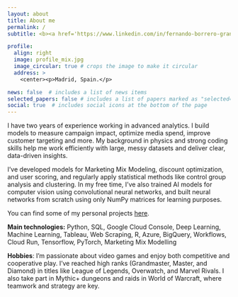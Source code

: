 ```yaml
---
layout: about
title: About me
permalink: /
subtitle: <b><a href='https://www.linkedin.com/in/fernando-borrero-granell/'>LinkedIn</a></b>. <b>Data Scientist Consultant</b> at Jakala. #Address. Contacts. Moto. Etc.

profile:
  align: right
  image: profile_mix.jpg
  image_circular: true # crops the image to make it circular
  address: >
    <center><p>Madrid, Spain.</p>

news: false  # includes a list of news items
selected_papers: false # includes a list of papers marked as "selected={true}"
social: true  # includes social icons at the bottom of the page
---
```

I have two years of experience working in advanced analytics. I build models to measure campaign impact, optimize media spend, improve customer targeting and more. My background in physics and strong coding skills help me work efficiently with large, messy datasets and deliver clear, data-driven insights.

I’ve developed models for Marketing Mix Modeling, discount optimization, and user scoring, and regularly apply statistical methods like control group analysis and clustering. In my free time, I’ve also trained AI models for computer vision using convolutional neural networks, and built neural networks from scratch using only NumPy matrices for learning purposes.

You can find some of my personal projects <a href='/projects/'>here</a>.

**Main technologies:** Python, SQL, Google Cloud Console, Deep Learning,  Machine Learning, Tableau, Web Scraping, R, Azure, BigQuery, Workflows, Cloud Run, Tensorflow, PyTorch, Marketing Mix Modelling

**Hobbies**: I’m passionate about video games and enjoy both competitive and cooperative play. I’ve reached high ranks (Grandmaster, Master, and Diamond) in titles like League of Legends, Overwatch, and Marvel Rivals. I also take part in Mythic+ dungeons and raids in World of Warcraft, where teamwork and strategy are key.



<!---
Write your biography here. Tell the world about yourself. Link to your favorite [subreddit](http://reddit.com). You can put a picture in, too. The code is already in, just name your picture `prof_pic.jpg` and put it in the `img/` folder.

Put your address / P.O. box / other info right below your picture. You can also disable any these elements by editing `profile` property of the YAML header of your `_pages/about.md`. Edit `_bibliography/papers.bib` and Jekyll will render your [publications page](/al-folio/publications/) automatically.

Link to your social media connections, too. This theme is set up to use [Font Awesome icons](http://fortawesome.github.io/Font-Awesome/) and [Academicons](https://jpswalsh.github.io/academicons/), like the ones below. Add your Facebook, Twitter, LinkedIn, Google Scholar, or just disable all of them. --->
